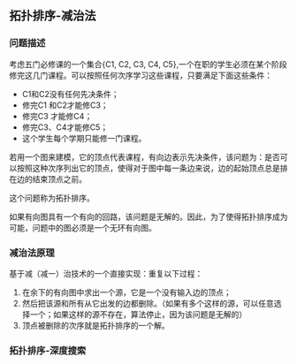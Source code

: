 ## 拓扑排序-减治法
### 问题描述

考虑五门必修课的一个集合{C1, C2, C3, C4, C5},一个在职的学生必须在某个阶段修完这几门课程。可以按照任何次序学习这些课程，只要满足下面这些条件：
* C1和C2没有任何先决条件；
* 修完C1 和C2才能修C3；
* 修完C3 才能修C4；
* 修完C3、C4才能修C5；
* 这个学生每个学期只能修一门课程。

若用一个图来建模，它的顶点代表课程，有向边表示先决条件，该问题为：是否可以按照这种次序列出它的顶点，使得对于图中每一条边来说，边的起始顶点总是排在边的结束顶点之前。

这个问题称为拓扑排序。

如果有向图具有一个有向的回路，该问题是无解的。因此，为了使得拓扑排序成为可能，问题中的图必须是一个无环有向图。


### 减治法原理

基于减（减一）治技术的一个直接实现：重复以下过程：

1. 在余下的有向图中求出一个源，它是一个没有输入边的顶点；
2. 然后把该源和所有从它出发的边都删除。（如果有多个这样的源，可以任意选择一个；如果这样的源不存在，算法停止，因为该问题是无解的）
3. 顶点被删除的次序就是拓扑排序的一个解。

### 拓扑排序-深度搜索
